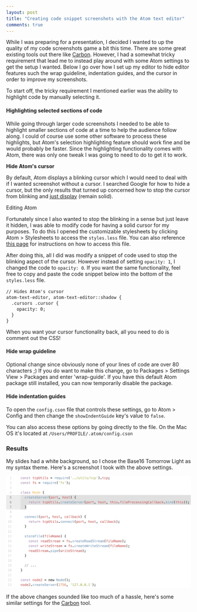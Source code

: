 ```yaml
---
layout: post
title: "Creating code snippet screenshots with the Atom text editor"
comments: true
---
```


While I was preparing for a presentation, I decided I wanted to up the quality of my code screenshots game a bit this time. There are some great existing tools out there like [Carbon](https://carbon.now.sh). However, I had a somewhat tricky requirement that lead me to instead play around with some Atom settings to get the setup I wanted. Below I go over how I set up my editor to hide editor features such the wrap guideline, indentation guides, and the cursor in order to improve my screenshots.

To start off, the tricky requirement I mentioned earlier was the ability to highlight code by manually selecting it.

#### Highlighting selected sections of code

While going through larger code screenshots I needed to be able to highlight smaller sections of code at a time to help the audience follow along. I could of course use some other software to process these highlights, but Atom's selection highlighting feature should work fine and be would probably be faster. Since the highlighting functionality comes with Atom, there was only one tweak I was going to need to do to get it to work.

**Hide Atom's cursor**

By default, Atom displays a blinking cursor which I would need to deal with if I wanted screenshot without a cursor. I searched Google for how to hide a cursor, but the only results that turned up concerned how to stop the cursor from blinking and [just display](https://discuss.atom.io/t/how-to-stop-the-blinking-of-cursor/22790) (remain solid).

Editing Atom

Fortunately since I also wanted to stop the blinking in a sense but just leave it hidden, I was able to modify code for having a solid cursor for my purposes. To do this I opened the customizable stylesheets by clicking Atom > Stylesheets to access the `styles.less` file. You can also reference [this page](https://flight-manual.atom.io/using-atom/sections/basic-customization/#style-tweaks) for instructions on how to access this file.

After doing this, all I did was modify a snippet of code used to stop the blinking aspect of the cursor. However instead of setting `opacity: 1`, I changed the code to `opacity: 0`. If you want the same functionality, feel free to copy and paste the code snippet below into the bottom of the `styles.less` file.

```
// Hides Atom's cursor
atom-text-editor, atom-text-editor::shadow {
  .cursors .cursor {
    opacity: 0;
  }
}
```

When you want your cursor functionality back, all you need to do is comment out the CSS!

#### Hide wrap guideline

Optional change since obviously none of your lines of code are over 80 characters ;) If you do want to make this change, go to Packages > Settings View > Packages and enter 'wrap-guide'. If you have this default Atom package still installed, you can now temporarily disable the package.

#### Hide indentation guides

To open the `config.cson` file that controls these settings, go to Atom > Config and then change the `showIndentGuide` key's value to `false`.

You can also access these options by going directly to the file. On the Mac OS it's located at `/Users/PROFILE/.atom/config.cson`

### Results

My slides had a white background, so I chose the Base16 Tomorrow Light as my syntax theme. Here's a screenshot I took with the above settings.

![node-tcp-server](/assets/tcp-node2.png)

If the above changes sounded like too much of a hassle, here's some similar settings for the [Carbon](https://carbon.now.sh/?bg=rgba(171,%20184,%20195,%201)&t=base16-light&wt=none&l=auto&ds=true&dsyoff=20px&dsblur=68px&wc=false&wa=true&pv=0px&ph=0px&ln=true&fm=Hack&fs=18px&si=false&es=2x&wm=false) tool.
